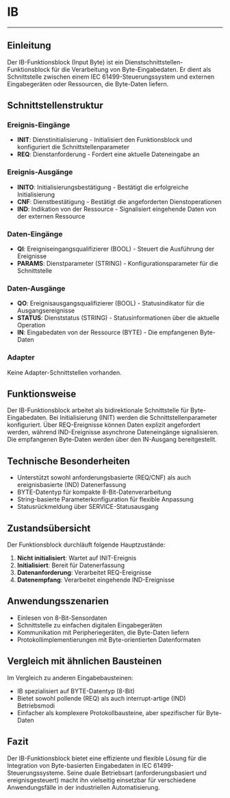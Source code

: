 # IB

* * * * * * * * * *
## Einleitung
Der IB-Funktionsblock (Input Byte) ist ein Dienstschnittstellen-Funktionsblock für die Verarbeitung von Byte-Eingabedaten. Er dient als Schnittstelle zwischen einem IEC 61499-Steuerungssystem und externen Eingabegeräten oder Ressourcen, die Byte-Daten liefern.

## Schnittstellenstruktur

### **Ereignis-Eingänge**
- **INIT**: Dienstinitialisierung - Initialisiert den Funktionsblock und konfiguriert die Schnittstellenparameter
- **REQ**: Dienstanforderung - Fordert eine aktuelle Dateneingabe an

### **Ereignis-Ausgänge**
- **INITO**: Initialisierungsbestätigung - Bestätigt die erfolgreiche Initialisierung
- **CNF**: Dienstbestätigung - Bestätigt die angeforderten Dienstoperationen
- **IND**: Indikation von der Ressource - Signalisiert eingehende Daten von der externen Ressource

### **Daten-Eingänge**
- **QI**: Ereigniseingangsqualifizierer (BOOL) - Steuert die Ausführung der Ereignisse
- **PARAMS**: Dienstparameter (STRING) - Konfigurationsparameter für die Schnittstelle

### **Daten-Ausgänge**
- **QO**: Ereignisausgangsqualifizierer (BOOL) - Statusindikator für die Ausgangsereignisse
- **STATUS**: Dienststatus (STRING) - Statusinformationen über die aktuelle Operation
- **IN**: Eingabedaten von der Ressource (BYTE) - Die empfangenen Byte-Daten

### **Adapter**
Keine Adapter-Schnittstellen vorhanden.

## Funktionsweise
Der IB-Funktionsblock arbeitet als bidirektionale Schnittstelle für Byte-Eingabedaten. Bei Initialisierung (INIT) werden die Schnittstellenparameter konfiguriert. Über REQ-Ereignisse können Daten explizit angefordert werden, während IND-Ereignisse asynchrone Dateneingänge signalisieren. Die empfangenen Byte-Daten werden über den IN-Ausgang bereitgestellt.

## Technische Besonderheiten
- Unterstützt sowohl anforderungsbasierte (REQ/CNF) als auch ereignisbasierte (IND) Datenerfassung
- BYTE-Datentyp für kompakte 8-Bit-Datenverarbeitung
- String-basierte Parameterkonfiguration für flexible Anpassung
- Statusrückmeldung über SERVICE-Statusausgang

## Zustandsübersicht
Der Funktionsblock durchläuft folgende Hauptzustände:
1. **Nicht initialisiert**: Wartet auf INIT-Ereignis
2. **Initialisiert**: Bereit für Datenerfassung
3. **Datenanforderung**: Verarbeitet REQ-Ereignisse
4. **Datenempfang**: Verarbeitet eingehende IND-Ereignisse

## Anwendungsszenarien
- Einlesen von 8-Bit-Sensordaten
- Schnittstelle zu einfachen digitalen Eingabegeräten
- Kommunikation mit Peripheriegeräten, die Byte-Daten liefern
- Protokollimplementierungen mit Byte-orientierten Datenformaten

## Vergleich mit ähnlichen Bausteinen
Im Vergleich zu anderen Eingabebausteinen:
- IB spezialisiert auf BYTE-Datentyp (8-Bit)
- Bietet sowohl pollende (REQ) als auch interrupt-artige (IND) Betriebsmodi
- Einfacher als komplexere Protokollbausteine, aber spezifischer für Byte-Daten

## Fazit
Der IB-Funktionsblock bietet eine effiziente und flexible Lösung für die Integration von Byte-basierten Eingabedaten in IEC 61499-Steuerungssysteme. Seine duale Betriebsart (anforderungsbasiert und ereignisgesteuert) macht ihn vielseitig einsetzbar für verschiedene Anwendungsfälle in der industriellen Automatisierung.